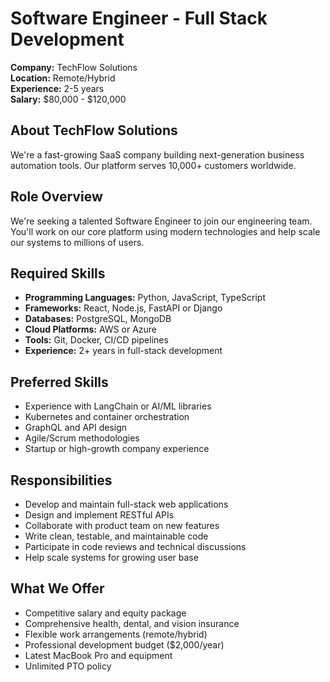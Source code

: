 # Software Engineer - Full Stack Development

**Company:** TechFlow Solutions  
**Location:** Remote/Hybrid  
**Experience:** 2-5 years  
**Salary:** $80,000 - $120,000

## About TechFlow Solutions
We're a fast-growing SaaS company building next-generation business automation tools. Our platform serves 10,000+ customers worldwide.

## Role Overview
We're seeking a talented Software Engineer to join our engineering team. You'll work on our core platform using modern technologies and help scale our systems to millions of users.

## Required Skills
- **Programming Languages:** Python, JavaScript, TypeScript
- **Frameworks:** React, Node.js, FastAPI or Django
- **Databases:** PostgreSQL, MongoDB
- **Cloud Platforms:** AWS or Azure
- **Tools:** Git, Docker, CI/CD pipelines
- **Experience:** 2+ years in full-stack development

## Preferred Skills
- Experience with LangChain or AI/ML libraries
- Kubernetes and container orchestration
- GraphQL and API design
- Agile/Scrum methodologies
- Startup or high-growth company experience

## Responsibilities
- Develop and maintain full-stack web applications
- Design and implement RESTful APIs
- Collaborate with product team on new features
- Write clean, testable, and maintainable code
- Participate in code reviews and technical discussions
- Help scale systems for growing user base

## What We Offer
- Competitive salary and equity package
- Comprehensive health, dental, and vision insurance
- Flexible work arrangements (remote/hybrid)
- Professional development budget ($2,000/year)
- Latest MacBook Pro and equipment
- Unlimited PTO policy